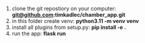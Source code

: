 1) clone the git repostiory on your computer: **git@github.com:timkadlec/chamber_app.git**
2) in this folder create venv: **python3.11 -m venv venv**
3) install all plugins from setup.py: **pip install -e .**
4) run the app: **flask run**
